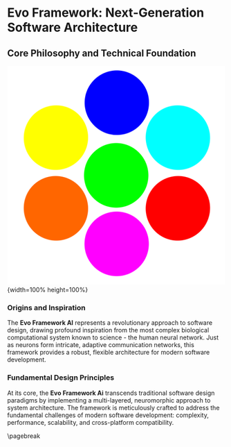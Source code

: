 # Evo Framework: Next-Generation Software Architecture

## Core Philosophy and Technical Foundation

![evo framework ai](data/logo_evo.svg){width=100% height=100%}

### Origins and Inspiration

The **Evo Framework AI** represents a revolutionary approach to software design, drawing profound inspiration from the most complex biological computational system known to science - the human neural network. Just as neurons form intricate, adaptive communication networks, this framework provides a robust, flexible architecture for modern software development.

### Fundamental Design Principles

At its core, the **Evo Framework Ai** transcends traditional software design paradigms by implementing a multi-layered, neuromorphic approach to system architecture. The framework is meticulously crafted to address the fundamental challenges of modern software development: complexity, performance, scalability, and cross-platform compatibility.

\pagebreak